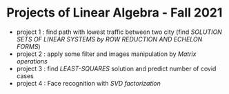 # Projects of Linear Algebra - Fall 2021

- project 1 : find path with lowest traffic between two city (find *SOLUTION SETS OF LINEAR SYSTEMS by ROW REDUCTION AND ECHELON FORMS*)
- project 2 : apply some filter and images manipulation by *Matrix operations*
- project 3 : find *LEAST-SQUARES* solution and predict number of covid cases
- project 4 : Face recognition with *SVD factorization*
